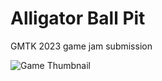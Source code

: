 # Alligator Ball Pit
 GMTK 2023 game jam submission
 
![Game Thumbnail](https://img.itch.zone/aW1nLzEyNzQ4MjIxLmdpZg==/original/ZUguUT.gif)

